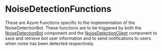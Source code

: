 # NoiseDetectionFunctions

These are Azure Functions specific to the implementation of the NoiseDetectionBot. These functions are to be triggered by both the [NoiseDetectionBot](https://github.com/ThessalonikiNet-MeetUp/NoiseDetectionBot) component and the [NoiseDetectionClient](https://github.com/ThessalonikiNet-MeetUp/NoiseDetectionClient) component to save and retrieve bot user information and to send notifications to users when noise has been detected respectively.



